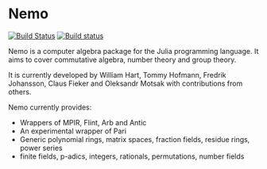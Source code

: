 # Nemo

[![Build Status](https://travis-ci.org/Nemocas/Nemo.jl.svg?branch=master)](https://travis-ci.org/Nemocas/Nemo.jl) [![Build status](https://ci.appveyor.com/api/projects/status/gc4mw5oixputntda/branch/master?svg=true)](https://ci.appveyor.com/project/thofma/nemo-jl-n5gdb/branch/master)

Nemo is a computer algebra package for the Julia programming language. It aims
to cover commutative algebra, number theory and group theory.

It is currently developed by William Hart, Tommy Hofmann, Fredrik Johansson,
Claus Fieker and Oleksandr Motsak with contributions from others.

Nemo currently provides:

* Wrappers of MPIR, Flint, Arb and Antic
* An experimental wrapper of Pari
* Generic polynomial rings, matrix spaces, fraction fields, residue rings, power series
* finite fields, p-adics, integers, rationals, permutations, number fields
